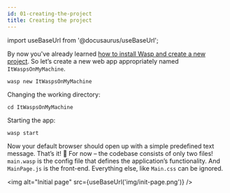 ```yaml
---
id: 01-creating-the-project
title: Creating the project
---
```


import useBaseUrl from '@docusaurus/useBaseUrl';

By now you've already learned [how to install Wasp and create a new project](/getting-started.md). So let’s create a new web app appropriately named `ItWaspsOnMyMachine`.

```
wasp new ItWaspsOnMyMachine
```

Changing the working directory:
```
cd ItWaspsOnMyMachine
```

Starting the app:
```
wasp start
```

Now your default browser should open up with a simple predefined text message. That’s it! 🥳 For now – the codebase consists of only two files! `main.wasp` is the config file that defines the application’s functionality. And `MainPage.js` is the front-end. Everything else, like `Main.css` can be ignored.

<img alt="Initial page"
     src={useBaseUrl('img/init-page.png')}
/>